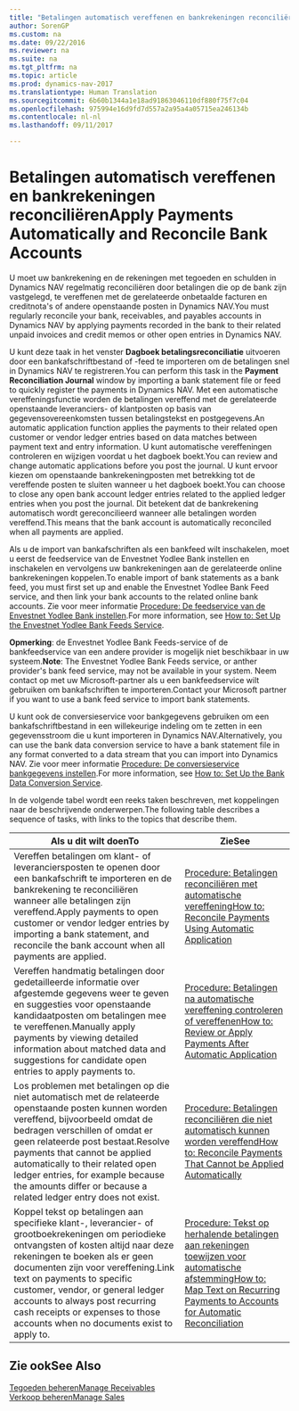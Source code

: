 ```yaml
---
title: "Betalingen automatisch vereffenen en bankrekeningen reconciliëren"
author: SorenGP
ms.custom: na
ms.date: 09/22/2016
ms.reviewer: na
ms.suite: na
ms.tgt_pltfrm: na
ms.topic: article
ms.prod: dynamics-nav-2017
ms.translationtype: Human Translation
ms.sourcegitcommit: 6b60b1344a1e18ad91863046110df880f75f7c04
ms.openlocfilehash: 975994e16d9fd7d557a2a95a4a05715ea246134b
ms.contentlocale: nl-nl
ms.lasthandoff: 09/11/2017

---
```


# <a name="apply-payments-automatically-and-reconcile-bank-accounts"></a><span data-ttu-id="0e905-102">Betalingen automatisch vereffenen en bankrekeningen reconciliëren</span><span class="sxs-lookup"><span data-stu-id="0e905-102">Apply Payments Automatically and Reconcile Bank Accounts</span></span>
<span data-ttu-id="0e905-103">U moet uw bankrekening en de rekeningen met tegoeden en schulden in Dynamics NAV regelmatig reconciliëren door betalingen die op de bank zijn vastgelegd, te vereffenen met de gerelateerde onbetaalde facturen en creditnota's of andere openstaande posten in Dynamics NAV.</span><span class="sxs-lookup"><span data-stu-id="0e905-103">You must regularly reconcile your bank, receivables, and payables accounts in Dynamics NAV by applying payments recorded in the bank to their related unpaid invoices and credit memos or other open entries in Dynamics NAV.</span></span>

<span data-ttu-id="0e905-104">U kunt deze taak in het venster **Dagboek betalingsreconciliatie** uitvoeren door een bankafschriftbestand of -feed te importeren om de betalingen snel in Dynamics NAV te registreren.</span><span class="sxs-lookup"><span data-stu-id="0e905-104">You can perform this task in the **Payment Reconciliation Journal** window by importing a bank statement file or feed to quickly register the payments in Dynamics NAV.</span></span> <span data-ttu-id="0e905-105">Met een automatische vereffeningsfunctie worden de betalingen vereffend met de gerelateerde openstaande leveranciers- of klantposten op basis van gegevensovereenkomsten tussen betalingstekst en postgegevens.</span><span class="sxs-lookup"><span data-stu-id="0e905-105">An automatic application function applies the payments to their related open customer or vendor ledger entries based on data matches between payment text and entry information.</span></span> <span data-ttu-id="0e905-106">U kunt automatische vereffeningen controleren en wijzigen voordat u het dagboek boekt.</span><span class="sxs-lookup"><span data-stu-id="0e905-106">You can review and change automatic applications before you post the journal.</span></span> <span data-ttu-id="0e905-107">U kunt ervoor kiezen om openstaande bankrekeningposten met betrekking tot de vereffende posten te sluiten wanneer u het dagboek boekt.</span><span class="sxs-lookup"><span data-stu-id="0e905-107">You can choose to close any open bank account ledger entries related to the applied ledger entries when you post the journal.</span></span> <span data-ttu-id="0e905-108">Dit betekent dat de bankrekening automatisch wordt gereconcilieerd wanneer alle betalingen worden vereffend.</span><span class="sxs-lookup"><span data-stu-id="0e905-108">This means that the bank account is automatically reconciled when all payments are applied.</span></span>

<span data-ttu-id="0e905-109">Als u de import van bankafschriften als een bankfeed wilt inschakelen, moet u eerst de feedservice van de Envestnet Yodlee Bank instellen en inschakelen en vervolgens uw bankrekeningen aan de gerelateerde online bankrekeningen koppelen.</span><span class="sxs-lookup"><span data-stu-id="0e905-109">To enable import of bank statements as a bank feed, you must first set up and enable the Envestnet Yodlee Bank Feed service, and then link your bank accounts to the related online bank accounts.</span></span> <span data-ttu-id="0e905-110">Zie voor meer informatie [Procedure: De feedservice van de Envestnet Yodlee Bank instellen](bank-how-setup-bank-statement-service.md).</span><span class="sxs-lookup"><span data-stu-id="0e905-110">For more information, see [How to: Set Up the Envestnet Yodlee Bank Feeds Service](bank-how-setup-bank-statement-service.md).</span></span>

<span data-ttu-id="0e905-111">**Opmerking**: de Envestnet Yodlee Bank Feeds-service of de bankfeedservice van een andere provider is mogelijk niet beschikbaar in uw systeem.</span><span class="sxs-lookup"><span data-stu-id="0e905-111">**Note**: The Envestnet Yodlee Bank Feeds service, or anther provider's bank feed service, may not be available in your system.</span></span> <span data-ttu-id="0e905-112">Neem contact op met uw Microsoft-partner als u een bankfeedservice wilt gebruiken om bankafschriften te importeren.</span><span class="sxs-lookup"><span data-stu-id="0e905-112">Contact your Microsoft partner if you want to use a bank feed service to import bank statements.</span></span>

<span data-ttu-id="0e905-113">U kunt ook de conversieservice voor bankgegevens gebruiken om een bankafschriftbestand in een willekeurige indeling om te zetten in een gegevensstroom die u kunt importeren in Dynamics NAV.</span><span class="sxs-lookup"><span data-stu-id="0e905-113">Alternatively, you can use the bank data conversion service to have a bank statement file in any format converted to a data stream that you can import into Dynamics NAV.</span></span> <span data-ttu-id="0e905-114">Zie voor meer informatie [Procedure: De conversieservice bankgegevens instellen](bank-how-setup-bank-data-conversion-service.md).</span><span class="sxs-lookup"><span data-stu-id="0e905-114">For more information, see [How to: Set Up the Bank Data Conversion Service](bank-how-setup-bank-data-conversion-service.md).</span></span>

<span data-ttu-id="0e905-115">In de volgende tabel wordt een reeks taken beschreven, met koppelingen naar de beschrijvende onderwerpen.</span><span class="sxs-lookup"><span data-stu-id="0e905-115">The following table describes a sequence of tasks, with links to the topics that describe them.</span></span>

|<span data-ttu-id="0e905-116">Als u dit wilt doen</span><span class="sxs-lookup"><span data-stu-id="0e905-116">To</span></span> |<span data-ttu-id="0e905-117">Zie</span><span class="sxs-lookup"><span data-stu-id="0e905-117">See</span></span> |
|---|----|
|<span data-ttu-id="0e905-118">Vereffen betalingen om klant- of leveranciersposten te openen door een bankafschrift te importeren en de bankrekening te reconciliëren wanneer alle betalingen zijn vereffend.</span><span class="sxs-lookup"><span data-stu-id="0e905-118">Apply payments to open customer or vendor ledger entries by importing a bank statement, and reconcile the bank account when all payments are applied.</span></span> | [<span data-ttu-id="0e905-119">Procedure: Betalingen reconciliëren met automatische vereffening</span><span class="sxs-lookup"><span data-stu-id="0e905-119">How to: Reconcile Payments Using Automatic Application</span></span>](receivables-how-reconcile-payments-auto-application.md) |
|<span data-ttu-id="0e905-120">Vereffen handmatig betalingen door gedetailleerde informatie over afgestemde gegevens weer te geven en suggesties voor openstaande kandidaatposten om betalingen mee te vereffenen.</span><span class="sxs-lookup"><span data-stu-id="0e905-120">Manually apply payments by viewing detailed information about matched data and suggestions for candidate open entries to apply payments to.</span></span> | [<span data-ttu-id="0e905-121">Procedure: Betalingen na automatische vereffening controleren of vereffenen</span><span class="sxs-lookup"><span data-stu-id="0e905-121">How to: Review or Apply Payments After Automatic Application</span></span>](receivables-how-review-apply-payments-auto-application.md)
|<span data-ttu-id="0e905-122">Los problemen met betalingen op die niet automatisch met de relateerde openstaande posten kunnen worden vereffend, bijvoorbeeld omdat de bedragen verschillen of omdat er geen relateerde post bestaat.</span><span class="sxs-lookup"><span data-stu-id="0e905-122">Resolve payments that cannot be applied automatically to their related open ledger entries, for example because the amounts differ or because a related ledger entry does not exist.</span></span> | [<span data-ttu-id="0e905-123">Procedure: Betalingen reconciliëren die niet automatisch kunnen worden vereffend</span><span class="sxs-lookup"><span data-stu-id="0e905-123">How to: Reconcile Payments That Cannot be Applied Automatically</span></span>](receivables-how-reconcile-payments-cannot-apply-auto.md)
|<span data-ttu-id="0e905-124">Koppel tekst op betalingen aan specifieke klant-, leverancier- of grootboekrekeningen om periodieke ontvangsten of kosten altijd naar deze rekeningen te boeken als er geen documenten zijn voor vereffening.</span><span class="sxs-lookup"><span data-stu-id="0e905-124">Link text on payments to specific customer, vendor, or general ledger accounts to always post recurring cash receipts or expenses to those accounts when no documents exist to apply to.</span></span>| [<span data-ttu-id="0e905-125">Procedure: Tekst op herhalende betalingen aan rekeningen toewijzen voor automatische afstemming</span><span class="sxs-lookup"><span data-stu-id="0e905-125">How to: Map Text on Recurring Payments to Accounts for Automatic Reconciliation</span></span>](receivables-how-map-text-recurring-payments-accounts-auto-reconcilliation.md)|

## <a name="see-also"></a><span data-ttu-id="0e905-126">Zie ook</span><span class="sxs-lookup"><span data-stu-id="0e905-126">See Also</span></span>
[<span data-ttu-id="0e905-127">Tegoeden beheren</span><span class="sxs-lookup"><span data-stu-id="0e905-127">Manage Receivables</span></span>](receivables-manage-receivables.md)  
[<span data-ttu-id="0e905-128">Verkoop beheren</span><span class="sxs-lookup"><span data-stu-id="0e905-128">Manage Sales</span></span>](sales-manage-sales.md)

